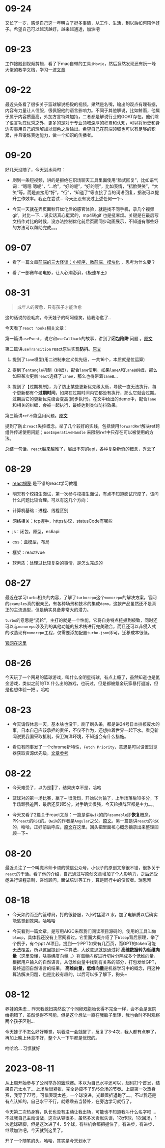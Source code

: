 # 09-24

又长了一岁，感觉自己这一年明白了挺多事情，从工作、生活，到以后如何陪伴娃子。希望自己可以越活越好，越来越通透，加油吧

# 09-23

工作接触到视频剪辑，看了下mac自带的工具`iMovie`，然后竟然发现还有阮一峰大佬的教学文档，学习一波[文章](http://www.ruanyifeng.com/blog/2019/07/imovie-tutorial.html)

# 09-22

最近头条看了很多关于篮球解说杨毅的视频，果然是名嘴，输出的观点有理有据，内容有力量让人信服，很佩服他的语言影响力。不同于其他解说，比如鲸雨，他属于属于内容质量高，外加方言特殊加持，二者都是解说行业的GOAT存在。他们除了语言功底优秀之外，更多的是对于专业领域深厚的积累和认知，可以将历史和身边实事用自己的理解加以润色之后输出。希望自己在前端领域也可以有足够的积累，并且锻炼表达能力，做一个知识的传播者。

# 09-20
好几天没随了，今天划水两句：

- 刷到一条短视频，讲的是拒绝在职场聊天工具里面使用“舔式回复”，比如语气词：“嗯嗯 嗯呢”，“...哈”，“好的呢”，“好的哦”，比如表情，“捂脸哭笑”，“大笑”等。而是直接用“好”，“行”，“知道了”等直接了当的词语回复，据说可以提升工作效率。我正在尝试... 今天还没有发过上述任何一个~

- 今天一天就在弄页面秒开优化后的感官体验，就是找不同手机，录几个视频gif，对比一下... 说实话真心挺累的，mp4转gif 也是挺麻烦。关键是在最后写文档作对比的时候，没办法控制优化前后页面同步动画展示，不知道有哪些好的方法可以帮助完成。。。

# 09-07
- 看了一篇文章[前端的三大怪谈：小程序，微前端，模块化](https://mp.weixin.qq.com/s/QM9Afif_0kv11IRVtu2FuA) ，思考为什么要？

- 看了一部赛车老电影，让人心潮澎湃，《极速车王》

# 08-31

> 成年人的疲惫，只有孩子才能治愈

这句话说的没毛病，今天娃子的呵呵傻笑，给我治愈了.. 

今天看了`react hooks`相关文章：

第一篇讲`useEvent`，说它和`useCallback`的故事，讲到了**闭包陷阱** 问题 。[原文](https://mp.weixin.qq.com/s/J_RUfn-kcynBme5FiE4mRg)

第二篇讲`useTransition` react原生实现**防抖**。[原文](https://mp.weixin.qq.com/s/3jgXS-2MtzsOPcp_Ga4OPA)

1. 提到了`lane`模型(用二进制来定义优先级，一共16个，本质就是位运算)

2. 提到了`entangle`机制（纠缠），配合`lane`使用，如果`laneA`和`laneB`纠缠，那么如果某次更新`react`选择了`laneA`，那么也得带着`laneB`...

3. 提到了【过期机制】，为了防止某些更新优先级太低，导致一直无法执行，每个更新都有个**过期时间**，如果在过期时间内它都没有执行，那么它就会过期。过期后它的更新优先级会变高(同步执行)。在文中给出的demo中，配合`lane`和相关的纠缠，会被一起执行，最终达到类似防抖效果。

第三篇讲`ref`不能乱用问题。[原文](https://mp.weixin.qq.com/s/bI3rohCePnay2JVsQvdtfg)

提到了防止`react`失控概念。举了几个较好的实践，包括使用`forwardRef`解决ref跨组件传递使用问题；`useImperativeHandle` 来限制`ref`中只存在可以被使用的方法。

总结一句话，`react`越来越难了，层出不穷的api，各种复杂新奇的概念，秀云了


# 08-29

- [react揭秘](https://react.iamkasong.com/) 是不错的react学习教程

- 明天有个校招生面试，第一次参与校招生面试，有点不知道面试尺度了，该问什么问题比较合理。可以有这几个方向：

- 计算机基础：进程、线程区别

- 网络相关：tcp握手，https协议，statusCode有哪些

- js：闭包，原型，es6api

- css：盒模型，布局

- 框架：react/vue

- 软素质：处理过比较复杂的事情，是怎么完成的

# 08-27

最近在学习`turbo`相关的内容，了解了`turborepo`这个`monorepo`的解决方案，官网的`examples`真的很亲民，有各种场景和技术的集成`demo`，这款产品虽然还不是真正的主流选型，但是确实具备非常大的潜力。

`turbo`的意思是“涡轮”，主打的就是一个性能，它将自身特点挖掘到极致，同时还可以与`monorepo`涉及到的其他功能的技术栈进行完美融合，而且还可以非侵入式的改造现有`monorepo`工程，仅需要添加配置`turbo.json`即可，迁移成本很低。

[官网在这里](https://turbo.build/repo)

# 08-26

今天玩了一个网易的篮球游戏，叫什么全明星街球，有点上瘾了，虽然知道也是氪金游戏，类似之前的TX 什么出的游戏，也玩过，但是都被氪金玩家暴打退游，但是也想体验一把 。哈哈

# 08-23

- 今天请假休息一天，基本啥也没干，刷了刷头条，都是讲24号日本排核废水的事，日本自己应该承担的责任，不仅不作为，还想拉着世界一起下水。看见新闻说要我国采取抵制，保卫海洋环境，不知道会有什么措施。

- 看见有同事发了一个chrome新特性，`Fetch Priority`，意思是可以设置浏览器获取资源优先级，[文章参考](https://cloud.tencent.com/developer/article/2311482)

# 08-22

- 今天难受了，以为是🐑了，结果庆幸不是，哈哈

- 篮球对的第一场比赛，赢了~ 很激烈，开始以为输了，上半场落后10多分，下半场顽强追回，最后还反超5分。对手确实很强，今天轮换阵容都是主力。。。

- 今天又看了2篇关于react文章：一篇是讲`Qwik`的的`Resumable`即**恢复**概念，PK`react`的`RSC`的。`Qwik`的作者是`Angular`之父。[原文](https://mp.weixin.qq.com/s/MSQcDUyOHZLs9xNn6Nob4g)。另一篇是讲`react`的`RSC`的，哈哈，正好前后呼应，[原文](https://mp.weixin.qq.com/s/TFxQSwOLQJWBC-ErWaHS9Q)在这里。回头把里面核心概念摘录出来整理回顾一下~


# 08-20

最近关注了一个叫魔术师卡颂的微信公众号，小伙子的原创文章很不错，很多关于`react`的干活。看了他的介绍，自己通过写原创文章增加了个人影响力，之后还受邀进行课程录制，咨询顾问，面试培训等工作，算是同行中的佼佼者。瑞思拜

# 08-18

- 今天如约而至的篮球局，打的很舒服，2小时猛灌2L水，加了电解质以后确实能感觉到效果。哈哈哈

- 今天看到一篇文章，是写用AIGC来帮我们阅读项目源码的，使用的工具叫做`bloop`，具体我还没有上官网看过。它里面大概介绍了下`bloop`背后原理，举了个例子，有个ppt AI项目，提到一个PPT如果有几百页，而GPT的token可能无法覆盖，所以这里提到一种算法，大致意思就是通过将 **高维数据转为低维向量**（这里没懂，啥事纬度向量...）将海量内容进行切片分隔成多个低维向量，根据用户输入的自然语言，从低维向量中找到有关系的部分，打包发给GPT，最终返回自然语言的结果。
**高维向量，低维向量**是机器学习中的概念，用这种算法解决问题，也是比较有趣的，以后可以多了解下，狗头~


# 08-12

养娃的焦虑... 昨天我媳妇突然说了个同卵双胞胎长得不完全一样，会不会是医院给抱错了，虽然觉得不可能，但是这个想法一直在我脑子里转，我也会时不时观察两个孩子区别... 

今天娃子不怎么好好睡觉，哄着没一会就醒了，反复了3-4次，我人都有点麻了，再加上晚上休息不好，整个人一下午都是恍惚的。

哈哈哈... 习惯就好
# 2023-08-11

从上周开始参与了公司举办的篮球赛。本以为自己水平还可以，起码打个首发，结果自己太水了... 上场后很紧张，完全适应不了5V5全场的节奏。上周第一次热身赛，我穿了77号，可惜表现太差，一个球没进，光跟着折返跑了。。。不过我还是有点认知的，自己水平不行，就乖乖去当替补，在旁边学习就行了。

今天第二次热身赛，队长也没有主动让我出场，可能也不知道我叫什么名字吧 ... 不过我自己主动请战，这次从容很多，虽然多次贡献失误，1次传球，1次回场，1次运球砸脚，但是这次进了4、5个球，有些机会都把握住了。有进步，有进步，继续加油吧，今天就到这里了。

开了一个随笔的头。哈哈，其实是今天划水了